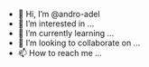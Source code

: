 - 👋 Hi, I’m @andro-adel
- 👀 I’m interested in ...
- 🌱 I’m currently learning ...
- 💞️ I’m looking to collaborate on ...
- 📫 How to reach me ...

<!---
andro-adel/andro-adel is a ✨ special ✨ repository because its `README.md` (this file) appears on your GitHub profile.
You can click the Preview link to take a look at your changes.
--->
